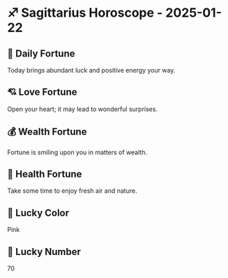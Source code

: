 # ♐ Sagittarius Horoscope - 2025-01-22

## 🎯 Daily Fortune

Today brings abundant luck and positive energy your way.

## 💘 Love Fortune

Open your heart; it may lead to wonderful surprises.

## 💰 Wealth Fortune

Fortune is smiling upon you in matters of wealth.

## 🌱 Health Fortune

Take some time to enjoy fresh air and nature.

## 🎨 Lucky Color

Pink

## 🔢 Lucky Number

70
